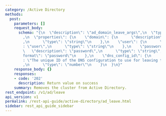 ```yaml
---
category: /Active Directory
methods:
  post:
    parameters: []
    request_body:
      schema: "{\n  \"description\": \"ad_domain_leave_args\",\n  \"type\": \"object\"\
        ,\n  \"properties\": {\n    \"domain\": {\n      \"description\": \"domain\"\
        ,\n      \"type\": \"string\"\n    },\n    \"user\": {\n      \"description\"\
        : \"user\",\n      \"type\": \"string\"\n    },\n    \"password\": {\n   \
        \   \"description\": \"password\",\n      \"type\": \"string\",\n      \"\
        format\": \"password\"\n    },\n    \"dns_config_id\": {\n      \"description\"\
        : \"The unique ID of the DNS configuration to use for leaving this AD domain\"\
        ,\n      \"type\": \"number\"\n    }\n  }\n}"
    response_body: {}
    responses:
    - code: '202'
      description: Return value on success
    summary: Removes the cluster from Active Directory.
rest_endpoint: /v1/ad/leave
api_version: v1
permalink: /rest-api-guide/active-directory/ad_leave.html
sidebar: rest_api_guide_sidebar
---
```

